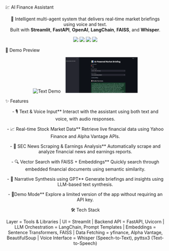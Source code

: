 💹 AI Finance Assistant

<p align="center">
  🤖 Intelligent multi-agent system that delivers real-time market briefings using voice and text.<br/>
  Built with <strong>Streamlit</strong>, <strong>FastAPI</strong>, <strong>OpenAI</strong>, <strong>LangChain</strong>, <strong>FAISS</strong>, and <strong>Whisper</strong>.
</p>

<p align="center">
  <img src="https://img.shields.io/badge/streamlit-live-ff4b4b?logo=streamlit" />
  <img src="https://img.shields.io/badge/python-3.10%2B-blue?logo=python" />
  <img src="https://img.shields.io/badge/license-MIT-green" />
  <img src="https://img.shields.io/badge/voice-enabled-purple" />
</p>


📸 Demo Preview

<p align="center">
  <img src="docs/demo_text.png" alt="Text Demo" width="45%" />
  &nbsp;&nbsp;
  <img src="docs/demo_voice.png" alt="Voice Demo" width="45%" />
</p>


✨ Features
<p align="center">
- 🎙️ Text & Voice Input**  
  Interact with the assistant using both text and voice, with audio responses.
  </p>

<p align="center">
- 📈 Real-time Stock Market Data**  
  Retrieve live financial data using Yahoo Finance and Alpha Vantage APIs.
  </p>
<p align="center">
- 📰 SEC News Scraping & Earnings Analysis**  
  Automatically scrape and analyze financial news and earnings reports.
  </p>
<p align="center">
- 🔍 Vector Search with FAISS + Embeddings**  
  Quickly search through embedded financial documents using semantic similarity.
  </p>
<p align="center">
- 🧠 Narrative Synthesis using GPT**  
  Generate briefings and insights using LLM-based text synthesis.
  </p>
<p align="center">
- 🧪Demo Mode**  
  Explore a limited version of the app without requiring an API key.
  </p>
<p align="center">
🛠️ Tech Stack
   </p>
   <p align="center">
Layer     =          Tools & Libraries                          |
UI         =         Streamlit                                  |
Backend API    =     FastAPI, Uvicorn                           |
 LLM Orchestration  = LangChain, Prompt Templates                |
 Embeddings         = Sentence Transformers, FAISS               |
 Data Fetching      = yfinance, Alpha Vantage, BeautifulSoup     |
 Voice Interface    = Whisper (Speech-to-Text), pyttsx3 (Text-to-Speech) 
  </p>
 




 
